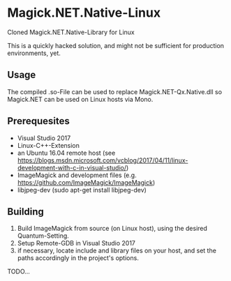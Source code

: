 # Magick.NET.Native-Linux
Cloned Magick.NET.Native-Library for Linux

This is a quickly hacked solution, and might not be sufficient for production environments, yet.

## Usage

The compiled .so-File can be used to replace Magick.NET-Qx.Native.dll so Magick.NET can be used on Linux hosts via Mono.

## Prerequesites

- Visual Studio 2017
- Linux-C++-Extension
- an Ubuntu 16.04 remote host (see https://blogs.msdn.microsoft.com/vcblog/2017/04/11/linux-development-with-c-in-visual-studio/)
- ImageMagick and development files (e.g. https://github.com/ImageMagick/ImageMagick)
- libjpeg-dev (sudo apt-get install libjpeg-dev)

## Building

1. Build ImageMagick from source (on Linux host), using the desired Quantum-Setting.
2. Setup Remote-GDB in Visual Studio 2017
3. if necessary, locate include and library files on your host, and set the paths accordingly in the project's options.

TODO...
